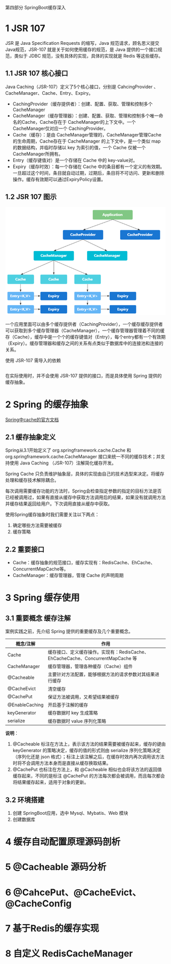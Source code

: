 第四部分 SpringBoot缓存深入

# 1 JSR 107

JSR 是 Java Specification Requests 的缩写，Java 规范请求，顾名思义提交Java规范，JSR-107 就是关于如何使用缓存的规范，是 Java 提供的一个接口规范，类似于 JDBC 规范，没有具体的实现，具体的实现就是 Redis 等这些缓存。

## 1.1 JSR 107 核心接口

Java Caching（JSR-107）定义了5个核心接口，分别是 CahcingProvider 、CacheManager、Cache、Entry、Expiry。

- CachingProvider（缓存提供者）：创建、配置、获取、管理和控制多个 CacheManager
- CacheManager（缓存管理器）：创建、配置、获取、管理和控制多个唯一命名的Cache，Cache存在于 CacheManager的上下文中。一个 CacheManager仅对应一个 CachingProvider。
- Cache（缓存）：是由 CacheManager管理的，CacheManager管理Cache的生命周期，Cache存在于 CacheManager 的上下文中，是一个类似 map 的数据结构，并临时存储以 key 为索引的值，一个 Cache 仅被一个 CacheManager所拥有。
- Entry（缓存键值对）是一个存储在 Cache 中的 key-value对。
- Expiry（缓存时效）：每一个存储在 Cache 中的条目都有一个定义的有效期。一旦超过这个时间，条目就自动过期，过期后，条目将不可访问、更新和删除操作。缓存有效期可以通过ExpiryPolicy设置。



## 1.2 JSR 107 图示

![image-20220624164448656](assest/image-20220624164448656.png)

一个应用里面可以由多个缓存提供者（CachingProvider），一个缓存缓存提供者可以获取到多个缓存管理器（CacheManager），一个缓存管理器管理着不同的缓存（Cache），缓存中是一个个的缓存键值对（Entry），每个entry都有一个有效期（Expiry）。缓存管理器和缓存之间的关系有点类似于数据库中的连接池和连接的关系。

使用 JSR-107 需导入的依赖

```xml

```

在实际使用时，并不会使用 JSR-107 提供的接口，而是具体使用 Spring 提供的缓存抽象。

# 2 Spring 的缓存抽象

[Spring中cache的官方文档](https://docs.spring.io/spring-framework/docs/current/reference/html/integration.html#cache)

## 2.1 缓存抽象定义

Spring从3.1开始定义了 org.springframework.cache.Cache 和 org.springframework.cache.CacheManager 接口来统一不同的缓存技术；并支持使用 Java Caching （JSR-107）注解简化缓存开发。

Spring Cache 只负责维护抽象层，具体的实现由自己的技术选型来决定。将缓存处理和缓存技术解除耦合。

每次调用需要缓存功能的方法时，Spring会检查指定参数的指定的目标方法是否已经被调用过，如果有直接从缓存中获取方法调用后的结果，如果没有就调用方法并缓存结果返回给用户。下次调用直接从缓存中获取。

使用Spring缓存抽象时我们需要关注以下两点：

1. 确定哪些方法需要被缓存
2. 缓存策略

## 2.2 重要接口

- Cache：缓存抽象的规范接口，缓存实现有：RedisCache、EhCache、ConcurrentMapCache等。
- CacheManager：缓存管理器，管理 Cache 的声明周期

# 3 Spring 缓存使用

## 3.1 重要概念 缓存注解

案例实践之前，先介绍 Spring 提供的重要缓存及几个重要概念。

| 概念/注解      | 作用                                                         |
| -------------- | ------------------------------------------------------------ |
| Cache          | 缓存接口、定义缓存操作。实现有：RedisCache、EhCacheCache、ConcurrentMapCache 等 |
| CacheManager   | 缓存管理器，管理各种缓存（Cache）组件                        |
| @Cacheable     | 主要针对方法配置，能够根据方法的请求参数对其结果进行缓存     |
| @CacheEvict    | 清空缓存                                                     |
| @CachePut      | 保证方法被调用，又希望结果被缓存                             |
| @EnableCaching | 开启基于注解的缓存                                           |
| keyGenerator   | 缓存数据时 key 生成策略                                      |
| serialize      | 缓存数据时 value 序列化策略                                  |

**说明**：

1. @Cacheable 标注在方法上，表示该方法的结果需要被缓存起来，缓存的键由 keyGenerator 的策略决定，缓存的值的形式则由 serialize 序列化策略决定（序列化还是 json 格式）；标注上该注解之后，在缓存时效内再次调用该方法时将不会调用方法本身而是直接从缓存换取结果。
2. @CachePut 也标注在方法上，和 @Cacheable 相似也会将该方法的返回值缓存起来，不同的是标注 @CachePut 的方法每次都会被调用，而且每次都会将结果缓存起来，适用于对象的更新。

## 3.2 环境搭建

1. 创建 SpringBoot应用，选中 Mysql、Mybatis、Web 模块
2. 创建数据库





# 4 缓存自动配置原理源码剖析

# 5 @Cacheable 源码分析

# 6 @CahcePut、@CacheEvict、@CacheConfig

# 7 基于Redis的缓存实现

# 8 自定义 RedisCacheManager